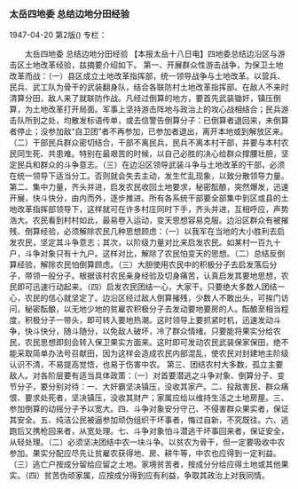 ### 太岳四地委  总结边地分田经验

1947-04-20
第2版()
专栏：

　　太岳四地委
    总结边地分田经验
    【本报太岳十八日电】四地委总结边沿区与游击区土地改革经验，兹摘要介绍如下。
    第一、开展群众性游击战争，为保卫土地改革而战：（一）县区成立土地改革指挥部，统一领导战争与土地改革。以营兵、民兵、武工队为骨干的武装翻身队，结合各联防村土地改革指挥部。在敌人不来时清算分田，敌人来了就联防作战。凡经过倒算的地方，要首先武装锄奸，镇压倒算，为土地改革打开局面。军事上坚持游击阵地与政治上的攻心战相结合；民兵游击队所到之处，均散发标语传单，或去信警告倒算分子：已倒算者退回来，未倒算者停止；没参加敌“自卫团”者不再参加，已参加者退出，离开本地或到解放区来。（二）干部民兵群众密切结合，干部不离民兵，民兵不离本村干部，并要与本村农民同生死、共患难。特别在最艰苦的时候，以自己必胜的决心给群众撑腰壮胆，坚定民兵和群众的斗争意志。（三）在边沿区领导武装斗争与土地改革的干部，必须在统一领导下适当分工。否则就会失去主动，发生忙乱现象，以致分散领导力量。
    第二、集中力量，齐头并进，启发农民收回土地要求，秘密酝酿，突然爆发，迅速开展，快斗快分，由内而外，逐步推进。所有各系统干部要全部集中到区或县的土地改革指挥部领导下，这样就可在许多村庄同时下手，齐头并进，互相呼应，声势浩大。农民看到村村如此，最易卷入运动，变天思想容易克服。边沿区群众有被摧残、倒算经验，必须解除农民几种思想顾虑：（一）以我军在当地的大小胜利去启发农民，坚定其斗争意志；其次，以阶级力量对比来启发农民。如某村一百九十户，斗争对象只有十九户。这样对比，解除了农民怕变天的思想。（二）总结反倒算经验，解除农民怕倒算顾虑。（三）大胆使用农民中的积极分子去启发落后分子，带领一般分子。根据该村农民亲身经验及切身痛苦，认真启发其要地思想，农民即可迅速行动起来。（四）启发农民团结一心，大家干。只要绝大多数人团结一心，农民的信心就坚定了。边沿区经过敌人倒算摧残，少数人不敢出头，可挨门访问，秘密酝酿，以无地少地的贫雇农积极分子去发动要地要房的人。酝酿至相当程度，积极分子一带头，即可转入要地热潮。这时领导上要抓紧时机，迅速发动斗争，快斗快分，随斗随分，以免敌人破坏，冷了群众情绪。只要能将果实分给农民，农民思想即刻会转入保卫果实方面来。这时即可发动农民武装保家保田，绝不能采取简单办法号召献田，因为这样会造成农民内部混乱，使农民对封建地主阶级认识不清，不易提高觉悟，也易于伤害中农。
    第三、团结农村大多数，孤立主要敌人。对各阶层要有适当具体政策：（一）对首要潜逃之斗争对象、倒算分子、变节分子，要分别对待：一、大奸霸坚决镇压，没收其家产。二、投敌害民、群众痛恨、要求处死者，坚决镇压，没收其财产；家属应给以维持生活之土地房屋。三、参加倒算的动摇分子予以宽大。四、斗争对象安分守己、不侵害群众果实者，保证其安全。五、纯洁公民被逼参加顽伪组织干坏事者，悔过自新，不究既往。六、逃跑后又携枪回来者，从宽处理。七、斗争对象怕斗潜逃干坏事回来者，保证安全，从轻处理。（二）必须坚决团结中农一块斗争。以贫农为骨干，但一定要吸收中农参加。果实分配应尽先让贫雇农获得地、房、耕牛等，中农也应得到一定利益。（三）逃亡户按成分留给应留之土地。家境贫苦者，按成分分给应得土地或其他果实。（四）贫苦伪顽家属，应按成分得到应有利益，争取其政治上对我同情。
